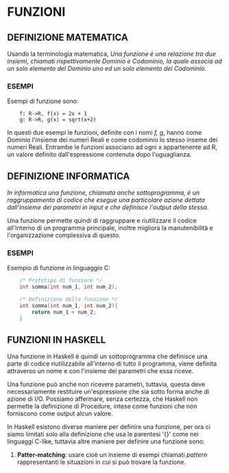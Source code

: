 # FUNZIONI 

## DEFINIZIONE MATEMATICA

Usando la terminologia matematica, _Una funzione è una relazione tra due insiemi, chiamati rispettivamente Dominio e Codominio, la quale associa ad un solo elemento del Dominio uno ed un solo elemento del Codominio._

### ESEMPI

Esempi di funzione sono:

```
    f: R->R, f(x) = 2x + 1 
    g: R->R, g(x) = sqrt(x+2)
```


In questi due esempi le funzioni, definite con i nomi _f, g_, hanno come Dominio l'insieme dei numeri Reali e come codominio lo stesso inseme dei numeri Reali. Entrambe le funzioni associano ad ogni x appartenente ad R, un valore definito dall'espressione contenuta dopo l'uguaglianza.

## DEFINIZIONE INFORMATICA

_In informatica una funzione, chiamata anche sottoprogramma, è un raggruppamento di codice che esegue una particolare azione dettata dall'insieme dei parametri in input e che definisce l'output della stessa_.

Una funzione permette quindi di raggruppare e riutilizzare il codice all'interno di un programma principale, inoltre migliora la manutenibilità e l'organizzazione complessiva di questo.

### ESEMPI

Esempio di funzione in linguaggio C:

```C
    /* Prototipo di funzione */
    int somma(int num_1, int num_2);

    /* Definizione della funzione */
    int somma(int num_1, int num_2){
        return num_1 + num_2;
    }
```

## FUNZIONI IN HASKELL

Una funzione in Haskell è quindi un sottoprogramma che definisce una parte di codice riutilizzabile all'interno di tutto il programma, viene definita attraverso un nome e con l'insieme dei parametri che essa riceve.

Una funzione può anche non ricevere parametri, tuttavia, questa deve necessariamente restituire un'espressione che sia sotto forma anche di azione di I/O. Possiamo affermare, senza certezza, che Haskell non permette la definizione di Procedure, intese come funzioni che non forniscono come output alcun valore.

In Haskell esistono diverse maniere per definire una funzione, per ora ci siamo limitati solo alla definizione che usa le parentesi '{}' come nei linguaggi C-like, tuttavia altre maniere per definire una funzione sono:

1. **Patter-matching**: usare cioè un insieme di esempi chiamati _pattern_ rappresentanti le situazioni in cui si può trovare la funzione.